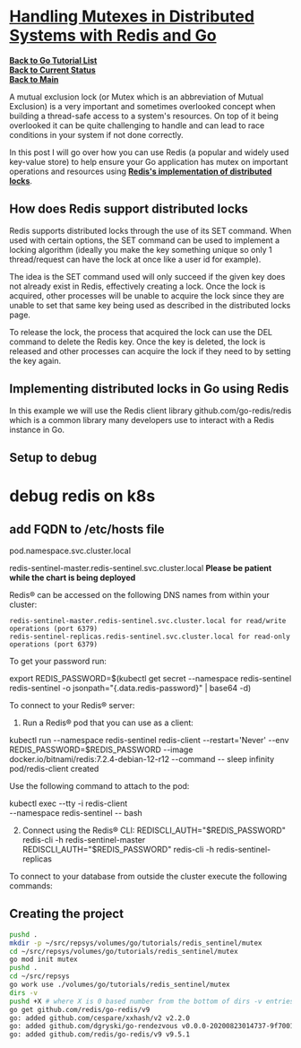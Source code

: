 # **[Handling Mutexes in Distributed Systems with Redis and Go](https://dev.to/jdvert/handling-mutexes-in-distributed-systems-with-redis-and-go-5g0d)**

**[Back to Go Tutorial List](../../tutorial_list.md)**\
**[Back to Current Status](../../../../../development/status/weekly/current_status.md)**\
**[Back to Main](../../../../../README.md)**

A mutual exclusion lock (or Mutex which is an abbreviation of Mutual Exclusion) is a very important and sometimes overlooked concept when building a thread-safe access to a system's resources. On top of it being overlooked it can be quite challenging to handle and can lead to race conditions in your system if not done correctly.

In this post I will go over how you can use Redis (a popular and widely used key-value store) to help ensure your Go application has mutex on important operations and resources using **[Redis's implementation of distributed locks](https://redis.io/docs/manual/patterns/distributed-locks/)**.

## How does Redis support distributed locks

Redis supports distributed locks through the use of its SET command. When used with certain options, the SET command can be used to implement a locking algorithm (ideally you make the key something unique so only 1 thread/request can have the lock at once like a user id for example).

The idea is the SET command used will only succeed if the given key does not already exist in Redis, effectively creating a lock. Once the lock is acquired, other processes will be unable to acquire the lock since they are unable to set that same key being used as described in the distributed locks page.

To release the lock, the process that acquired the lock can use the DEL command to delete the Redis key. Once the key is deleted, the lock is released and other processes can acquire the lock if they need to by setting the key again.

## Implementing distributed locks in Go using Redis

In this example we will use the Redis client library github.com/go-redis/redis which is a common library many developers use to interact with a Redis instance in Go.

## Setup to debug

# debug redis on k8s

## add FQDN to /etc/hosts file

pod.namespace.svc.cluster.local

redis-sentinel-master.redis-sentinel.svc.cluster.local
**Please be patient while the chart is being deployed**

Redis&reg; can be accessed on the following DNS names from within your cluster:

    redis-sentinel-master.redis-sentinel.svc.cluster.local for read/write operations (port 6379)
    redis-sentinel-replicas.redis-sentinel.svc.cluster.local for read-only operations (port 6379)

To get your password run:

export REDIS_PASSWORD=$(kubectl get secret --namespace redis-sentinel redis-sentinel -o jsonpath="{.data.redis-password}" | base64 -d)

To connect to your Redis&reg; server:

1. Run a Redis&reg; pod that you can use as a client:

kubectl run --namespace redis-sentinel redis-client --restart='Never'  --env REDIS_PASSWORD=$REDIS_PASSWORD  --image docker.io/bitnami/redis:7.2.4-debian-12-r12 --command -- sleep infinity
pod/redis-client created

Use the following command to attach to the pod:

kubectl exec --tty -i redis-client \
   --namespace redis-sentinel -- bash

2. Connect using the Redis&reg; CLI:
REDISCLI_AUTH="$REDIS_PASSWORD" redis-cli -h redis-sentinel-master
REDISCLI_AUTH="$REDIS_PASSWORD" redis-cli -h redis-sentinel-replicas

To connect to your database from outside the cluster execute the following commands:

## Creating the project

```bash
pushd .
mkdir -p ~/src/repsys/volumes/go/tutorials/redis_sentinel/mutex
cd ~/src/repsys/volumes/go/tutorials/redis_sentinel/mutex
go mod init mutex
pushd .
cd ~/src/repsys
go work use ./volumes/go/tutorials/redis_sentinel/mutex
dirs -v
pushd +X # where X is 0 based number from the bottom of dirs -v entries
go get github.com/redis/go-redis/v9
go: added github.com/cespare/xxhash/v2 v2.2.0
go: added github.com/dgryski/go-rendezvous v0.0.0-20200823014737-9f7001d12a5f
go: added github.com/redis/go-redis/v9 v9.5.1

```
